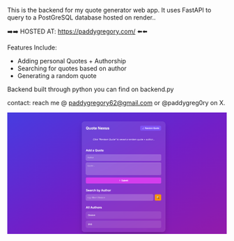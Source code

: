 This is the backend for my quote generator web app.
It uses FastAPI to query to a PostGreSQL database hosted on render.. 

➡️➡️ HOSTED AT: https://paddygregory.com/ ⬅️⬅️

Features Include:

- Adding personal Quotes + Authorship
- Searching for quotes based on author
- Generating a random quote

Backend built through python you can find on backend.py

contact:
reach me @ paddygregory62@gmail.com or @paddygreg0ry on X.

![Quote Generator Preview](demo-png.png)
